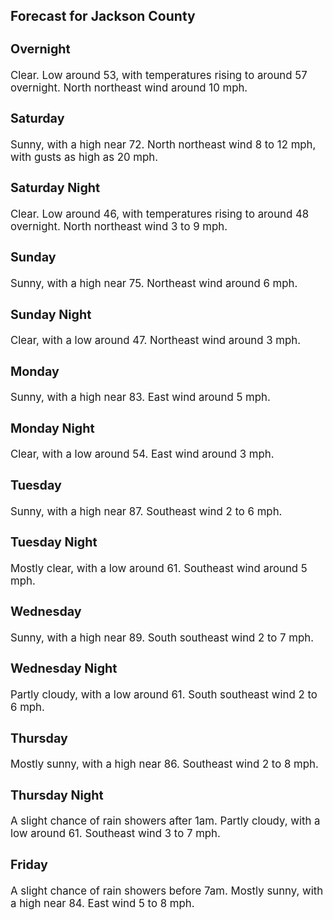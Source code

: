 <div>
   <h2>Forecast for Jackson County</h2>
   <p>
      <div style="font-size:120%">
         <h3>Overnight</h3>Clear. Low around 53, with temperatures rising to around 57 overnight. North northeast wind around 10 mph.<br></div>
   </p>
   <p>
      <div style="font-size:120%">
         <h3>Saturday</h3>Sunny, with a high near 72. North northeast wind 8 to 12 mph, with gusts as high as 20 mph.<br></div>
   </p>
   <p>
      <div style="font-size:120%">
         <h3>Saturday Night</h3>Clear. Low around 46, with temperatures rising to around 48 overnight. North northeast wind 3 to 9 mph.<br></div>
   </p>
   <p>
      <div style="font-size:120%">
         <h3>Sunday</h3>Sunny, with a high near 75. Northeast wind around 6 mph.<br></div>
   </p>
   <p>
      <div style="font-size:120%">
         <h3>Sunday Night</h3>Clear, with a low around 47. Northeast wind around 3 mph.<br></div>
   </p>
   <p>
      <div style="font-size:120%">
         <h3>Monday</h3>Sunny, with a high near 83. East wind around 5 mph.<br></div>
   </p>
   <p>
      <div style="font-size:120%">
         <h3>Monday Night</h3>Clear, with a low around 54. East wind around 3 mph.<br></div>
   </p>
   <p>
      <div style="font-size:120%">
         <h3>Tuesday</h3>Sunny, with a high near 87. Southeast wind 2 to 6 mph.<br></div>
   </p>
   <p>
      <div style="font-size:120%">
         <h3>Tuesday Night</h3>Mostly clear, with a low around 61. Southeast wind around 5 mph.<br></div>
   </p>
   <p>
      <div style="font-size:120%">
         <h3>Wednesday</h3>Sunny, with a high near 89. South southeast wind 2 to 7 mph.<br></div>
   </p>
   <p>
      <div style="font-size:120%">
         <h3>Wednesday Night</h3>Partly cloudy, with a low around 61. South southeast wind 2 to 6 mph.<br></div>
   </p>
   <p>
      <div style="font-size:120%">
         <h3>Thursday</h3>Mostly sunny, with a high near 86. Southeast wind 2 to 8 mph.<br></div>
   </p>
   <p>
      <div style="font-size:120%">
         <h3>Thursday Night</h3>A slight chance of rain showers after 1am. Partly cloudy, with a low around 61. Southeast wind 3 to 7 mph.<br></div>
   </p>
   <p>
      <div style="font-size:120%">
         <h3>Friday</h3>A slight chance of rain showers before 7am. Mostly sunny, with a high near 84. East wind 5 to 8 mph.<br></div>
   </p>
</div>